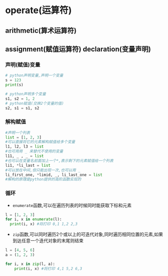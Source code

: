 # operate(运算符)

## arithmetic(算术运算符)



## assignment(赋值运算符) declaration(变量声明)

### 声明(赋值)变量

```python
# python声明变量,声明一个变量
s = 123
print(s)

# python声明多个变量
s1, s2 = 1, 2
# python赋值(交换2个变量的值)
s2, s1 = s1, s2
```

### 解构赋值
```python
#声明一个列表
list = [1, 2, 3]
#可以直接将它的元素解构赋值给多个变量
l1, l2, l3 = list
#也可用用 _ 来替代不使用的变量
l11, _ , _ = list
#也可以在变量名前面加上一个*,表示剩下的元素赋值给一个列表
li1, *li_last = list
#可以放在中间,但只能出现一次,也可以用 _
li_first_one, *limid, _, li_last_one = list
#解构的原理是python提供的高阶函数实现的
```

### 循环

+ `enumerate`函数,可以在遍历列表的时候同时能获取下标和元素
```python
l = [1, 2, 3]
for i, x in enumerate(l):
  print(i, x) #将打印 0,1 1,2 2,3
```
+ `zip`函数,可以同时遍历2个或以上的可迭代对象,同时遍历相同位置的元素,如果到达任意一个迭代对象的末尾则结束
```python
l = [4, 5, 6]
a = (1, 2, 3)

for i, x in zip(l, a):
    print(i, x) #将打印 4,1 5,2 6,3
```
